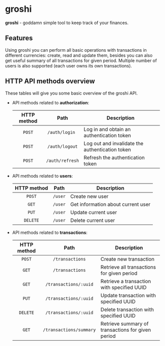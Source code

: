 # groshi
**groshi** - goddamn simple tool to keep track of your finances.

## Features
Using groshi you can perform all basic operations with transactions in different currencies: 
create, read and update them, besides you can also get useful summary of all transactions for given period.
Multiple number of users is also supported (each user owns its own transactions).

## HTTP API methods overview
These tables will give you some basic overview of the groshi API.

- API methods related to **authorization**:

    |        **HTTP method**         |        **Path**        | **Description**                                   |
    |:------------------------------:|:----------------------:|---------------------------------------------------|
    |             `POST`             |     `/auth/login `     | Log in and obtain an authentication token         |
    |             `POST`             |     `/auth/logout`     | Log out and invalidate the authentication token   |
    |             `POST`             |    `/auth/refresh`     | Refresh the authentication token                  |


- API methods related to **users**:
    
    |        **HTTP method**         |      **Path**      | **Description**                                   |
    |:------------------------------:|:------------------:|---------------------------------------------------|
    |             `POST`             |      `/user`       | Create new user                                   |
    |             `GET`              |      `/user`       | Get information about current user                |
    |             `PUT`              |      `/user`       | Update current user                               |
    |            `DELETE`            |      `/user`       | Delete current user                               |

- API methods related to **transactions**:
    
    |        **HTTP method**         |        **Path**         | **Description**                                   |
    |:------------------------------:|:-----------------------:|---------------------------------------------------|
    |             `POST`             |     `/transactions`     | Create new transaction                            |
    |             `GET`              |     `/transactions`     | Retrieve all transactions for given period        |
    |             `GET`              |  `/transactions/:uuid`  | Retrieve a transaction with specified UUID        |
    |             `PUT`              |  `/transactions/:uuid`  | Update transaction with specified UUID            |
    |            `DELETE`            |  `/transactions/:uuid`  | Delete transaction with specified UUID            |
    |             `GET`              | `/transactions/summary` | Retrieve summary of transactions for given period |
